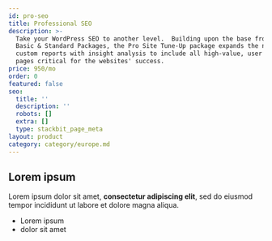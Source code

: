 ```yaml
---
id: pro-seo
title: Professional SEO
description: >-
  Take your WordPress SEO to another level.  Building upon the base from the
  Basic & Standard Packages, the Pro Site Tune-Up package expands the number of
  custom reports with insight analysis to include all high-value, user important
  pages critical for the websites' success.
price: 950/mo
order: 0
featured: false
seo:
  title: ''
  description: ''
  robots: []
  extra: []
  type: stackbit_page_meta
layout: product
category: category/europe.md
---
```

## Lorem ipsum

Lorem ipsum dolor sit amet, **consectetur adipiscing elit**, sed do eiusmod tempor incididunt ut labore et dolore magna aliqua.

- Lorem ipsum
- dolor sit amet